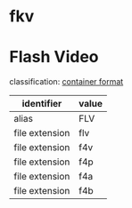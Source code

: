 # fkv

# Flash Video
classification: [container format](container.md)

| identifier     | value
| -------------- | -----
| alias          | FLV
| file extension | flv
| file extension | f4v
| file extension | f4p
| file extension | f4a
| file extension | f4b
